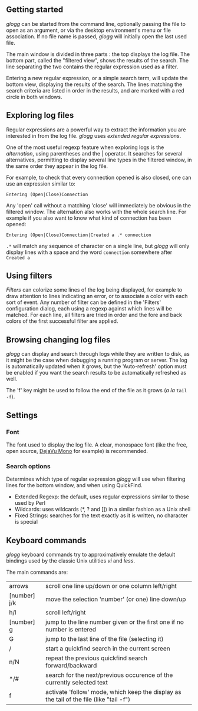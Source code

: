 
## Getting started

_glogg_ can be started from the command line, optionally passing the file to
open as an argument, or via the desktop environment's menu or file
association.
If no file name is passed, _glogg_ will initially open the last used file.

The main window is divided in three parts : the top displays the log file. The
bottom part, called the "filtered view", shows the results of the search. The
line separating the two contains the regular expression used as a filter.

Entering a new regular expression, or a simple search term, will update the
bottom view, displaying the results of the search. The lines matching the
search criteria are listed in order in the results, and are marked with a red
circle in both windows.

## Exploring log files

Regular expressions are a powerful way to extract the information you are
interested in from the log file. _glogg_ uses _extended regular expressions_.

One of the most useful regexp feature when exploring logs is the
_alternation_, using parentheses and the | operator. It searches for several
alternatives, permitting to display several line types in the filtered window,
in the same order they appear in the log file.

For example, to check that every connection opened is also closed, one can use
an expression similar to:

`Entering (Open|Close)Connection`

Any 'open' call without a matching 'close' will immediately be obvious in the
filtered window.
The alternation also works with the whole search line. For example if you also
want to know what kind of connection has been opened:

`Entering (Open|Close)Connection|Created a .* connection`

`.*` will match any sequence of character on a single line, but _glogg_ will only
display lines with a space and the word `connection` somewhere after `Created a`

## Using filters

_Filters_ can colorize some lines of the log being displayed, for example to
draw attention to lines indicating an error, or to associate a color with each
sort of event. Any number of filter can be defined in the 'Filters'
configuration dialog, each using a regexp against which lines will be matched.
For each line, all filters are tried in order and the fore and back colors of
the first successful filter are applied.

## Browsing changing log files

_glogg_ can display and search through logs while they are written to disk, as
it might be the case when debugging a running program or server.
The log is automatically updated when it grows, but the 'Auto-refresh' option
must be enabled if you want the search results to be automatically refreshed as
well.

The 'f' key might be used to follow the end of the file as it grows (_a la_
`tail -f`).

## Settings
### Font

The font used to display the log file. A clear, monospace font (like the free,
open source, [DejaVu Mono](http://www.dejavu-fonts.org/) for example) is
recommended.

### Search options

Determines which type of regular expression _glogg_ will use when filtering
lines for the bottom window, and when using QuickFind.

* Extended Regexp: the default, uses regular expressions similar to those used by Perl
* Wildcards: uses wildcards (\*, ? and []) in a similar fashion as a Unix shell
* Fixed Strings: searches for the text exactly as it is written, no character is special

## Keyboard commands

_glogg_ keyboard commands try to approximatively emulate the default bindings
used by the classic Unix utilities _vi_ and _less_.

The main commands are:
<table>
<tr><td>arrows</td>
    <td>scroll one line up/down or one column left/right</td></tr>
<tr><td>[number] j/k</td>
    <td>move the selection 'number' (or one) line down/up</td></tr>
<tr><td>h/l</td>
    <td>scroll left/right</td></tr>
<tr><td>[number] g</td>
    <td>jump to the line number given or the first one if no number is entered</td></tr>
<tr><td>G</td>
    <td>jump to the last line of the file (selecting it)</td></tr>
<tr><td>/</td>
    <td>start a quickfind search in the current screen</td></tr>
<tr><td>n/N</td>
    <td>repeat the previous quickfind search forward/backward</td></tr>
<tr><td>*/#</td>
    <td>search for the next/previous occurence of the currently selected text</td></tr>
<tr><td>f</td>
    <td>activate 'follow' mode, which keep the display as the tail of the file (like "tail -f")</td></tr>
</table>
